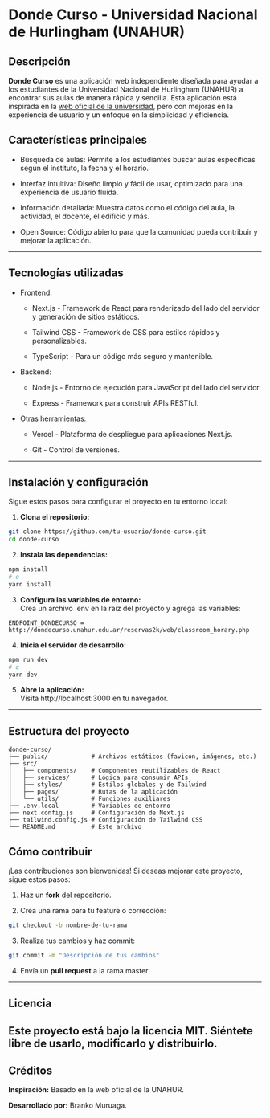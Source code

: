 # Donde Curso - Universidad Nacional de Hurlingham (UNAHUR)

## Descripción

**Donde Curso** es una aplicación web independiente diseñada para ayudar a los estudiantes de la Universidad Nacional de Hurlingham (UNAHUR) a encontrar sus aulas de manera rápida y sencilla. Esta aplicación está inspirada en la [web oficial de la universidad](http://dondecurso.unahur.edu.ar/reservas2k/web/classroom_horary.php), pero con mejoras en la experiencia de usuario y un enfoque en la simplicidad y eficiencia.

## Características principales
- Búsqueda de aulas: Permite a los estudiantes buscar aulas específicas según el instituto, la fecha y el horario.

- Interfaz intuitiva: Diseño limpio y fácil de usar, optimizado para una experiencia de usuario fluida.

- Información detallada: Muestra datos como el código del aula, la actividad, el docente, el edificio y más.

- Open Source: Código abierto para que la comunidad pueda contribuir y mejorar la aplicación.
---
## Tecnologías utilizadas
- Frontend:

  - Next.js - Framework de React para renderizado del lado del servidor y generación de sitios estáticos.

  - Tailwind CSS - Framework de CSS para estilos rápidos y personalizables.

  - TypeScript - Para un código más seguro y mantenible.

- Backend:

  - Node.js - Entorno de ejecución para JavaScript del lado del servidor.

  - Express - Framework para construir APIs RESTful.

- Otras herramientas:

  - Vercel - Plataforma de despliegue para aplicaciones Next.js.

  - Git - Control de versiones.
---

## Instalación y configuración
Sigue estos pasos para configurar el proyecto en tu entorno local:

 1. **Clona el repositorio:**

```bash
git clone https://github.com/tu-usuario/donde-curso.git
cd donde-curso
```
 2. **Instala las dependencias:**

```bash
npm install
# o
yarn install
```
 3. **Configura las variables de entorno:** <br>
Crea un archivo .env en la raíz del proyecto y agrega las variables:

```env
ENDPOINT_DONDECURSO = http://dondecurso.unahur.edu.ar/reservas2k/web/classroom_horary.php
```
 4. **Inicia el servidor de desarrollo:**

```bash
npm run dev
# o
yarn dev
```

 5. **Abre la aplicación:** <br>
Visita http://localhost:3000 en tu navegador.

---
## Estructura del proyecto
```
donde-curso/
├── public/            # Archivos estáticos (favicon, imágenes, etc.)
├── src/
│   ├── components/    # Componentes reutilizables de React
│   ├── services/      # Lógica para consumir APIs
│   ├── styles/        # Estilos globales y de Tailwind
│   ├── pages/         # Rutas de la aplicación
│   └── utils/         # Funciones auxiliares
├── .env.local         # Variables de entorno
├── next.config.js     # Configuración de Next.js
├── tailwind.config.js # Configuración de Tailwind CSS
└── README.md          # Este archivo

```
## Cómo contribuir
¡Las contribuciones son bienvenidas! Si deseas mejorar este proyecto, sigue estos pasos:

 1. Haz un **fork** del repositorio.

 2. Crea una rama para tu feature o corrección:

```bash
git checkout -b nombre-de-tu-rama
```

 3. Realiza tus cambios y haz commit:

```bash
git commit -m "Descripción de tus cambios"
```

 4. Envía un **pull request** a la rama master.
   
---

## Licencia
Este proyecto está bajo la licencia MIT. Siéntete libre de usarlo, modificarlo y distribuirlo.
---
## Créditos
**Inspiración:** Basado en la web oficial de la UNAHUR.

**Desarrollado por:** Branko Muruaga.

